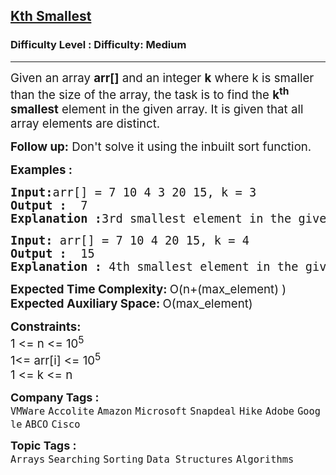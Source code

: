 <h2><a href="https://www.geeksforgeeks.org/problems/kth-smallest-element5635/1">Kth Smallest</a></h2><h3>Difficulty Level : Difficulty: Medium</h3><hr><div class="problems_problem_content__Xm_eO"><p><span style="font-size: 14pt;">Given an array <strong>arr[]</strong> and an integer&nbsp;<strong>k</strong> where k is smaller than the size of the array, the task is to find the <strong>k<sup>th</sup> smallest</strong> element in the given array. It is given that all array elements are distinct.</span></p>
<p><span style="font-size: 14pt;"><strong>Follow up:</strong> Don't solve it using the inbuilt sort function.</span></p>
<p><span style="font-size: 14pt;"><strong>Examples :</strong></span></p>
<pre><span style="font-size: 14pt;"><strong>Input:</strong>arr[] = 7 10 4 3 20 15, k = 3
<strong>Output :</strong>  7
<strong>Explanation :</strong>3rd smallest element in the given array is 7.
</span></pre>
<pre><span style="font-size: 14pt;"><strong>Input: </strong>arr[] = 7 10 4 20 15, k = 4 
<strong>Output :</strong>  15
<strong>Explanation : </strong>4th smallest element in the given array is 15.</span></pre>
<div><span style="font-size: 14pt;"><strong>Expected Time Complexity: </strong>O(n+(</span><span style="font-size: 18.6667px;">max_element</span><span style="font-size: 14pt;">) )</span></div>
<div><span style="font-size: 14pt;"><strong>Expected Auxiliary Space: </strong>O(</span><span style="font-size: 18.6667px;">max_element</span><span style="font-size: 14pt;">)</span></div>
<p><span style="font-size: 14pt;"><strong>Constraints:</strong><br>1 &lt;= n &lt;= 10<sup>5</sup></span><span style="font-size: 14pt;"><br></span><span style="font-size: 14pt;">1&lt;= arr[i] &lt;= 10<sup>5<br></sup>1 &lt;= k &lt;= n</span></p></div><p><span style=font-size:18px><strong>Company Tags : </strong><br><code>VMWare</code>&nbsp;<code>Accolite</code>&nbsp;<code>Amazon</code>&nbsp;<code>Microsoft</code>&nbsp;<code>Snapdeal</code>&nbsp;<code>Hike</code>&nbsp;<code>Adobe</code>&nbsp;<code>Google</code>&nbsp;<code>ABCO</code>&nbsp;<code>Cisco</code>&nbsp;<br><p><span style=font-size:18px><strong>Topic Tags : </strong><br><code>Arrays</code>&nbsp;<code>Searching</code>&nbsp;<code>Sorting</code>&nbsp;<code>Data Structures</code>&nbsp;<code>Algorithms</code>&nbsp;